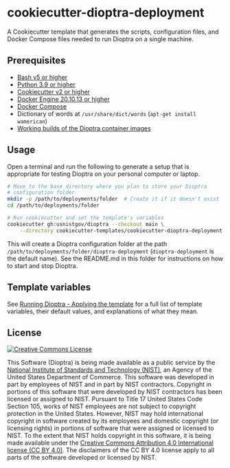 # cookiecutter-dioptra-deployment

A Cookiecutter template that generates the scripts, configuration files, and Docker Compose files needed to run Dioptra on a single machine.

## Prerequisites

-   [Bash v5 or higher](https://tiswww.case.edu/php/chet/bash/bashtop.html)
-   [Python 3.9 or higher](https://www.python.org/)
-   [Cookiecutter v2 or higher](https://cookiecutter.readthedocs.io/en/latest/)
-   [Docker Engine 20.10.13 or higher](https://docs.docker.com/engine/install/)
-   [Docker Compose](https://docs.docker.com/compose/install/)
-   Dictionary of words at `/usr/share/dict/words` (`apt-get install wamerican`)
-   [Working builds of the Dioptra container images](https://pages.nist.gov/dioptra/getting-started/building-the-containers.html)

## Usage

Open a terminal and run the following to generate a setup that is appropriate for testing Dioptra on your personal computer or laptop.

```sh
# Move to the base directory where you plan to store your Dioptra
# configuration folder
mkdir -p /path/to/deployments/folder  # Create it if it doesn't exist
cd /path/to/deployments/folder

# Run cookiecutter and set the template's variables
cookiecutter gh:usnistgov/dioptra --checkout main \
    --directory cookiecutter-templates/cookiecutter-dioptra-deployment
```

This will create a Dioptra configuration folder at the path `/path/to/deployments/folder/dioptra-deployment` (`dioptra-deployment` is the default name).
See the README.md in this folder for instructions on how to start and stop Dioptra.

## Template variables

See [Running Dioptra - Applying the template](https://pages.nist.gov/dioptra/getting-started/running-dioptra.html#applying-the-template) for a full list of template variables, their default values, and explanations of what they mean.

## License

[![Creative Commons License](https://i.creativecommons.org/l/by/4.0/88x31.png)](http://creativecommons.org/licenses/by/4.0/)

This Software (Dioptra) is being made available as a public service by the [National Institute of Standards and Technology (NIST)](https://www.nist.gov/), an Agency of the United States Department of Commerce.
This software was developed in part by employees of NIST and in part by NIST contractors.
Copyright in portions of this software that were developed by NIST contractors has been licensed or assigned to NIST.
Pursuant to Title 17 United States Code Section 105, works of NIST employees are not subject to copyright protection in the United States.
However, NIST may hold international copyright in software created by its employees and domestic copyright (or licensing rights) in portions of software that were assigned or licensed to NIST.
To the extent that NIST holds copyright in this software, it is being made available under the [Creative Commons Attribution 4.0 International license (CC BY 4.0)](http://creativecommons.org/licenses/by/4.0/).
The disclaimers of the CC BY 4.0 license apply to all parts of the software developed or licensed by NIST.
